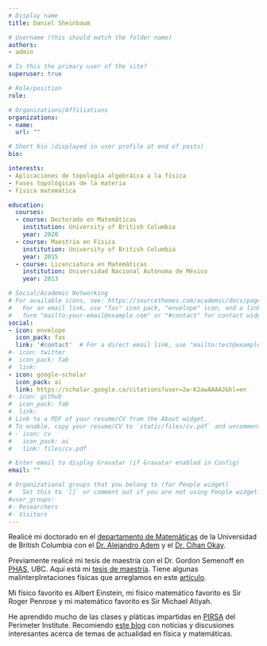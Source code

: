```yaml
---
# Display name
title: Daniel Sheinbaum

# Username (this should match the folder name)
authors:
- admin

# Is this the primary user of the site?
superuser: true

# Role/position
role: 

# Organizations/Affiliations
organizations:
- name: 
  url: ""

# Short bio (displayed in user profile at end of posts)
bio: 

interests:
- Aplicaciones de topología algebráica a la física
- Fases topológicas de la materia
- Física matemática

education:
  courses:
  - course: Doctorado en Matemáticas
    institution: University of British Columbia
    year: 2020
  - course: Maestría en Física
    institution: University of British Columbia
    year: 2015
  - course: Licenciatura en Matemáticas
    institution: Universidad Nacional Autónoma de México
    year: 2013

# Social/Academic Networking
# For available icons, see: https://sourcethemes.com/academic/docs/page-builder/#icons
#   For an email link, use "fas" icon pack, "envelope" icon, and a link in the
#   form "mailto:your-email@example.com" or "#contact" for contact widget.
social:
- icon: envelope
  icon_pack: fas
  link: '#contact'  # For a direct email link, use "mailto:test@example.org".
#- icon: twitter
#  icon_pack: fab
#  link: 
- icon: google-scholar
  icon_pack: ai
  link: https://scholar.google.ca/citations?user=2w-K2awAAAAJ&hl=en
#- icon: github
#  icon_pack: fab
#  link: 
# Link to a PDF of your resume/CV from the About widget.
# To enable, copy your resume/CV to `static/files/cv.pdf` and uncomment the lines below.
# - icon: cv
#   icon_pack: ai
#   link: files/cv.pdf

# Enter email to display Gravatar (if Gravatar enabled in Config)
email: ""

# Organizational groups that you belong to (for People widget)
#   Set this to `[]` or comment out if you are not using People widget.
#user_groups:
#- Researchers
#- Visitors
---
```

Realicé mi doctorado en el [departamento de Matemáticas](https://www.math.ubc.ca) de la 
Universidad de British Columbia con el [Dr. Alejandro Adem](http://www.math.ubc.ca/~adem/) y el 
[Dr. Cihan Okay](http://cihan.okay.bilkent.edu.tr/).

Previamente realicé mi tesis de maestría con el Dr. Gordon Semenoff en [PHAS](https://phas.ubc.ca/), UBC. 
Aquí está mi [tesis de maestría](https://open.library.ubc.ca/cIRcle/collections/ubctheses/24/items/1.0166503). 
Tiene algunas malinterplretaciones físicas que arreglamos en este [artículo](https://link.springer.com/article/10.1007/JHEP11(2016)083).

Mi físico favorito es Albert Einstein, mi físico matemático favorito es Sir Roger Penrose y mi matemático favorito es Sir Michael Atiyah.

He aprendido mucho de las clases y pláticas impartidas en [PIRSA](http://pirsa.org/) del Perimeter Institute. 
Recomiendo [este blog](https://www.math.columbia.edu/~woit/wordpress/) con noticias y discusiones interesantes acerca de 
temas de actualidad en física y matemáticas.
